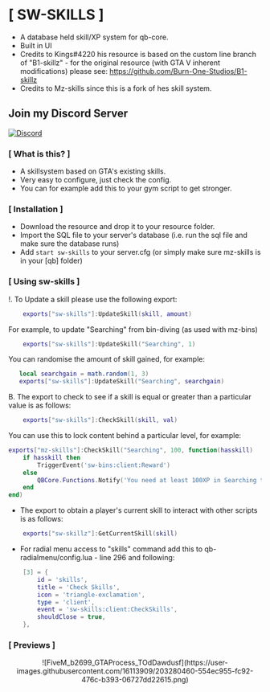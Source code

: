 
# [ SW-SKILLS ]
- A database held skill/XP system for qb-core.
- Built in UI
- Credits to Kings#4220 his resource is based on the custom line branch of "B1-skillz" - for the original resource (with GTA V inherent modifications) please see: https://github.com/Burn-One-Studios/B1-skillz
- Credits to Mz-skills since this is a fork of hes skill system.

## Join my Discord Server
[![Discord](https://img.shields.io/discord/1034349935249858662?style=for-the-badge&label=Discord%20Server)](https://discord.gg/ckYfQWDKe7)

### [ What is this? ]
- A skillsystem based on GTA's existing skills.
- Very easy to configure, just check the config.
- You can for example add this to your gym script to get stronger.

### [ Installation ]
- Download the resource and drop it to your resource folder.
- Import the SQL file to your server's database (i.e. run the sql file and make sure the database runs)
- Add ``start sw-skills`` to your server.cfg (or simply make sure mz-skills is in your [qb] folder)

### [ Using sw-skills ]
!. To Update a skill please use the following export:
```lua
    exports["sw-skills"]:UpdateSkill(skill, amount)
```
 For example, to update "Searching" from bin-diving (as used with mz-bins)
```lua
    exports["sw-skills"]:UpdateSkill("Searching", 1)
```
 You can randomise the amount of skill gained, for example:
 ```lua
    local searchgain = math.random(1, 3)
    exports["sw-skills"]:UpdateSkill("Searching", searchgain)
```
B. The export to check to see if a skill is equal or greater than a particular value is as follows:
```lua
    exports["sw-skills"]:CheckSkill(skill, val)
```

You can use this to lock content behind a particular level, for example:
```lua
exports["mz-skills"]:CheckSkill("Searching", 100, function(hasskill)
    if hasskill then
        TriggerEvent('sw-bins:client:Reward')
    else
        QBCore.Functions.Notify('You need at least 100XP in Searching to do this.', "error", 3500)
    end
end)
```

- The export to obtain a player's current skill to interact with other scripts is as follows:
```lua
    exports["sw-skillz"]:GetCurrentSkill(skill)
```

- For radial menu access to "skills" command add this to qb-radialmenu/config.lua - line 296 and following:
```lua
    [3] = {
        id = 'skills',
        title = 'Check Skills',
        icon = 'triangle-exclamation',
        type = 'client',
        event = 'sw-skills:client:CheckSkills',
        shouldClose = true,
    },
```

### [ Previews ]

<p align="center">
![FiveM_b2699_GTAProcess_TOdDawdusf](https://user-images.githubusercontent.com/16113909/203280460-554ec955-fc92-476c-b393-06727dd22615.png)

</p>
